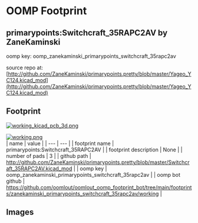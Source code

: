 # OOMP Footprint  
## primarypoints:Switchcraft_35RAPC2AV  by ZaneKaminski  
  
oomp key: oomp_zanekaminski_primarypoints_switchcraft_35rapc2av  
  
source repo at: [http://github.com/ZaneKaminski/primarypoints.pretty/blob/master/Yageo_YC124.kicad_mod](http://github.com/ZaneKaminski/primarypoints.pretty/blob/master/Yageo_YC124.kicad_mod)  
## Footprint  
  
[![working_kicad_pcb_3d.png](working_kicad_pcb_3d_600.png)](working_kicad_pcb_3d.png)  
  
[![working.png](working_600.png)](working.png)  
| name | value | 
| --- | --- | 
| footprint name | primarypoints:Switchcraft_35RAPC2AV | 
| footprint description | None | 
| number of pads | 3 | 
| github path | http://github.com/ZaneKaminski/primarypoints.pretty/blob/master/Switchcraft_35RAPC2AV.kicad_mod | 
| oomp key | oomp_zanekaminski_primarypoints_switchcraft_35rapc2av | 
| oomp bot github | https://github.com/oomlout/oomlout_oomp_footprint_bot/tree/main/footprints/zanekaminski_primarypoints_switchcraft_35rapc2av/working | 
## Images  
